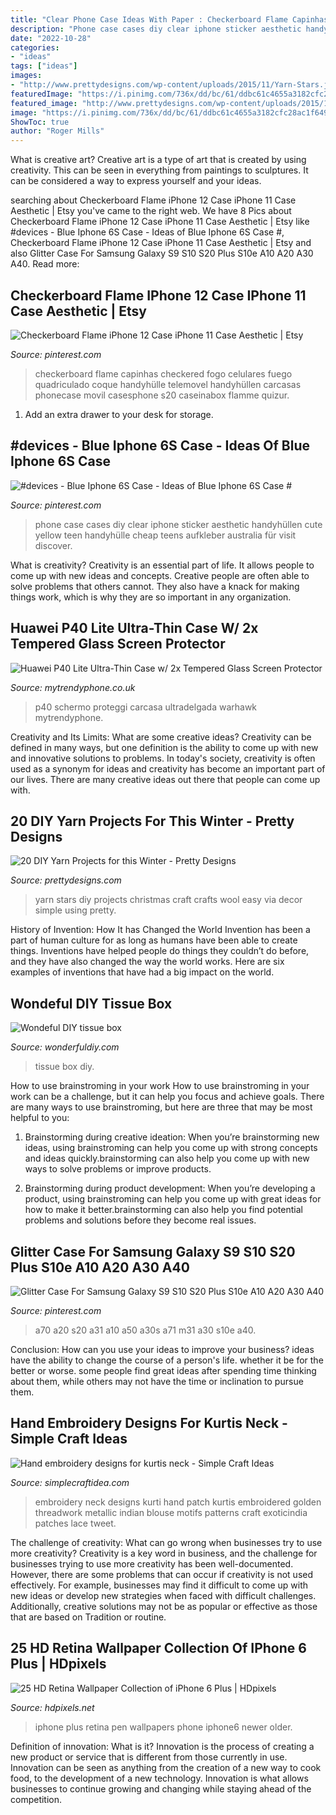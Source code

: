 ```yaml
---
title: "Clear Phone Case Ideas With Paper : Checkerboard Flame Capinhas Checkered Fogo Celulares Fuego Quadriculado Coque Handyhülle Telemovel Handyhüllen Carcasas Phonecase Movil Casesphone S20 Caseinabox Flamme Quizur"
description: "Phone case cases diy clear iphone sticker aesthetic handyhüllen cute yellow teen handyhülle cheap teens aufkleber australia für visit discover"
date: "2022-10-28"
categories:
- "ideas"
tags: ["ideas"]
images:
- "http://www.prettydesigns.com/wp-content/uploads/2015/11/Yarn-Stars.jpg"
featuredImage: "https://i.pinimg.com/736x/dd/bc/61/ddbc61c4655a3182cfc28ac1f649439c.jpg"
featured_image: "http://www.prettydesigns.com/wp-content/uploads/2015/11/Yarn-Stars.jpg"
image: "https://i.pinimg.com/736x/dd/bc/61/ddbc61c4655a3182cfc28ac1f649439c.jpg"
ShowToc: true
author: "Roger Mills"
---
```



What is creative art?
Creative art is a type of art that is created by using creativity. This can be seen in everything from paintings to sculptures. It can be considered a way to express yourself and your ideas.

	

		
searching about Checkerboard Flame iPhone 12 Case iPhone 11 Case Aesthetic | Etsy you've came to the right web. We have 8 Pics about Checkerboard Flame iPhone 12 Case iPhone 11 Case Aesthetic | Etsy like #devices - Blue Iphone 6S Case - Ideas of Blue Iphone 6S Case #, Checkerboard Flame iPhone 12 Case iPhone 11 Case Aesthetic | Etsy and also Glitter Case For Samsung Galaxy S9 S10 S20 Plus S10e A10 A20 A30 A40. Read more:
		
    
## Checkerboard Flame IPhone 12 Case IPhone 11 Case Aesthetic | Etsy

<img loading=lazy src="https://i.pinimg.com/736x/10/7f/b7/107fb7602f5b794e7e818a8bec6796df.jpg" onerror="this.onerror=null;this.src='https://tse3.mm.bing.net/th?id=OIP.IXEYrpZqN0P8xiiBOjWBMgHaHa&amp;pid=15.1';" alt="Checkerboard Flame iPhone 12 Case iPhone 11 Case Aesthetic | Etsy">

_Source: pinterest.com_

>checkerboard flame capinhas checkered fogo celulares fuego quadriculado coque handyhülle telemovel handyhüllen carcasas phonecase movil casesphone s20 caseinabox flamme quizur. 

	

1. Add an extra drawer to your desk for storage.

    
## #devices - Blue Iphone 6S Case - Ideas Of Blue Iphone 6S Case #

<img loading=lazy src="https://i.pinimg.com/736x/15/c2/3a/15c23aa89a8c0ef750adc296c39b1192.jpg" onerror="this.onerror=null;this.src='https://tse3.mm.bing.net/th?id=OIP.f-wmPn62VRUhAEXOT4HamwHaJ3&amp;pid=15.1';" alt="#devices - Blue Iphone 6S Case - Ideas of Blue Iphone 6S Case #">

_Source: pinterest.com_

>phone case cases diy clear iphone sticker aesthetic handyhüllen cute yellow teen handyhülle cheap teens aufkleber australia für visit discover. 

	

What is creativity?
Creativity is an essential part of life. It allows people to come up with new ideas and concepts. Creative people are often able to solve problems that others cannot. They also have a knack for making things work, which is why they are so important in any organization.

    
## Huawei P40 Lite Ultra-Thin Case W/ 2x Tempered Glass Screen Protector

<img loading=lazy src="https://www.mytrendyphone.co.uk/images/Ultra-Thin-Case-with-2x-Tempered-Glass-Screen-Protector-for-Huawei-P40-Lite-Black-22052020-02-p.jpg" onerror="this.onerror=null;this.src='https://tse4.mm.bing.net/th?id=OIP.xQI3eGKiTF2I6s5XTHsJrAHaHa&amp;pid=15.1';" alt="Huawei P40 Lite Ultra-Thin Case w/ 2x Tempered Glass Screen Protector">

_Source: mytrendyphone.co.uk_

>p40 schermo proteggi carcasa ultradelgada warhawk mytrendyphone. 

	

Creativity and Its Limits: What are some creative ideas?
Creativity can be defined in many ways, but one definition is the ability to come up with new and innovative solutions to problems. In today's society, creativity is often used as a synonym for ideas and creativity has become an important part of our lives. There are many creative ideas out there that people can come up with.

    
## 20 DIY Yarn Projects For This Winter - Pretty Designs

<img loading=lazy src="http://www.prettydesigns.com/wp-content/uploads/2015/11/Yarn-Stars.jpg" onerror="this.onerror=null;this.src='https://tse3.mm.bing.net/th?id=OIP.j1ZofXLDzNR1WU457ijW5AHaQL&amp;pid=15.1';" alt="20 DIY Yarn Projects for this Winter - Pretty Designs">

_Source: prettydesigns.com_

>yarn stars diy projects christmas craft crafts wool easy via decor simple using pretty. 

	

History of Invention: How It has Changed the World
Invention has been a part of human culture for as long as humans have been able to create things. Inventions have helped people do things they couldn’t do before, and they have also changed the way the world works. Here are six examples of inventions that have had a big impact on the world.

    
## Wondeful DIY Tissue Box

<img loading=lazy src="https://cdn.wonderfuldiy.com/wp-content/uploads/2014/03/Tissue-Box-f.jpg" onerror="this.onerror=null;this.src='https://tse3.mm.bing.net/th?id=OIP.2PH4cB9w-bpLDuZZWye_VAHaHa&amp;pid=15.1';" alt="Wondeful DIY tissue box">

_Source: wonderfuldiy.com_

>tissue box diy. 

	

How to use brainstroming in your work
How to use brainstroming in your work can be a challenge, but it can help you focus and achieve goals. There are many ways to use brainstroming, but here are three that may be most helpful to you:
1. Brainstorming during creative ideation: When you’re brainstorming new ideas, using brainstroming can help you come up with strong concepts and ideas quickly.brainstorming can also help you come up with new ways to solve problems or improve products.

2. Brainstorming during product development: When you’re developing a product, using brainstroming can help you come up with great ideas for how to make it better.brainstorming can also help you find potential problems and solutions before they become real issues.


    
## Glitter Case For Samsung Galaxy S9 S10 S20 Plus S10e A10 A20 A30 A40

<img loading=lazy src="https://i.pinimg.com/736x/dd/bc/61/ddbc61c4655a3182cfc28ac1f649439c.jpg" onerror="this.onerror=null;this.src='https://tse1.mm.bing.net/th?id=OIP.DVAZ8JSS-08tI_WvqADayAHaHa&amp;pid=15.1';" alt="Glitter Case For Samsung Galaxy S9 S10 S20 Plus S10e A10 A20 A30 A40">

_Source: pinterest.com_

>a70 a20 s20 a31 a10 a50 a30s a71 m31 a30 s10e a40. 

	

Conclusion: How can you use your ideas to improve your business?
ideas have the ability to change the course of a person's life. whether it be for the better or worse. some people find great ideas after spending time thinking about them, while others may not have the time or inclination to pursue them.

    
## Hand Embroidery Designs For Kurtis Neck - Simple Craft Ideas

<img loading=lazy src="https://simplecraftidea.com/wp-content/uploads/2015/08/2210.jpg" onerror="this.onerror=null;this.src='https://tse1.mm.bing.net/th?id=OIP.MsaiHg5AhNeuiF9cVVKPswHaOX&amp;pid=15.1';" alt="Hand embroidery designs for kurtis neck - Simple Craft Ideas">

_Source: simplecraftidea.com_

>embroidery neck designs kurti hand patch kurtis embroidered golden threadwork metallic indian blouse motifs patterns craft exoticindia patches lace tweet. 

	

The challenge of creativity: What can go wrong when businesses try to use more creativity?
Creativity is a key word in business, and the challenge for businesses trying to use more creativity has been well-documented. However, there are some problems that can occur if creativity is not used effectively. For example, businesses may find it difficult to come up with new ideas or develop new strategies when faced with difficult challenges. Additionally, creative solutions may not be as popular or effective as those that are based on Tradition or routine.

    
## 25 HD Retina Wallpaper Collection Of IPhone 6 Plus | HDpixels

<img loading=lazy src="http://2.bp.blogspot.com/-l8er486CwFU/VBlGdSppjqI/AAAAAAAAMAM/QsrhrNjbX9k/s1600/Pen-Closeup-iPhone-6-plus-wallpaper-ilikewallpaper_com.jpg" onerror="this.onerror=null;this.src='https://tse4.mm.bing.net/th?id=OIP.G6OOcXHm5uKefRe5QoH91wHaNK&amp;pid=15.1';" alt="25 HD Retina Wallpaper Collection of iPhone 6 Plus | HDpixels">

_Source: hdpixels.net_

>iphone plus retina pen wallpapers phone iphone6 newer older. 

	

Definition of innovation: What is it?
Innovation is the process of creating a new product or service that is different from those currently in use. Innovation can be seen as anything from the creation of a new way to cook food, to the development of a new technology. Innovation is what allows businesses to continue growing and changing while staying ahead of the competition.

